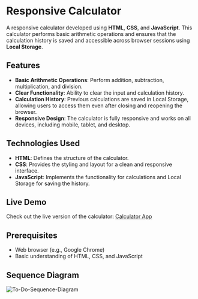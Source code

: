 # Responsive Calculator

A responsive calculator developed using **HTML**, **CSS**, and **JavaScript**. This calculator performs basic arithmetic operations and ensures that the calculation history is saved and accessible across browser sessions using **Local Storage**.

## Features

- **Basic Arithmetic Operations**: Perform addition, subtraction, multiplication, and division.
- **Clear Functionality**: Ability to clear the input and calculation history.
- **Calculation History**: Previous calculations are saved in Local Storage, allowing users to access them even after closing and reopening the browser.
- **Responsive Design**: The calculator is fully responsive and works on all devices, including mobile, tablet, and desktop.

## Technologies Used

- **HTML**: Defines the structure of the calculator.
- **CSS**: Provides the styling and layout for a clean and responsive interface.
- **JavaScript**: Implements the functionality for calculations and Local Storage for saving the history.

## Live Demo

Check out the live version of the calculator: [Calculator App](https://your-github-username.github.io/Calculator/)

## Prerequisites

- Web browser (e.g., Google Chrome)
- Basic understanding of HTML, CSS, and JavaScript

## Sequence Diagram

![To-Do-Sequence-Diagram](https://github.com/user-attachments/assets/fbb50031-038d-4dd8-b7b1-ce3047c14aa9)

